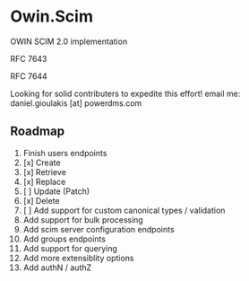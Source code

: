 # Owin.Scim
OWIN SCIM 2.0 implementation

RFC 7643

RFC 7644

Looking for solid contributers to expedite this effort!  email me:  daniel.gioulakis [at] powerdms.com


Roadmap
-------

1. Finish users endpoints
  1. [x] Create  
  2. [x] Retrieve  
  3. [x] Replace  
  4. [ ] Update (Patch)  
  5. [x] Delete  
  6. [ ] Add support for custom canonical types / validation
2. Add support for bulk processing
3. Add scim server configuration endpoints
4. Add groups endpoints
5. Add support for querying
6. Add more extensiblity options
7. Add authN / authZ

